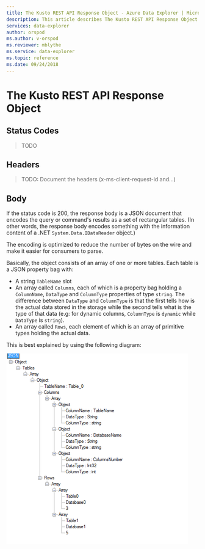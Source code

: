```yaml
---
title: The Kusto REST API Response Object - Azure Data Explorer | Microsoft Docs
description: This article describes The Kusto REST API Response Object in Azure Data Explorer.
services: data-explorer
author: orspod
ms.author: v-orspod
ms.reviewer: mblythe
ms.service: data-explorer
ms.topic: reference
ms.date: 09/24/2018
---
```

# The Kusto REST API Response Object

## Status Codes

> TODO

## Headers

> TODO: Document the headers (x-ms-client-request-id and...)

## Body

If the status code is 200, the response body is a JSON document that
encodes the query or command's results as a set of rectangular tables.
(In other words, the response body encodes something with the information
content of a .NET `System.Data.IDataReader` object.)

The encoding is optimized to reduce the number of bytes on the wire
and make it easier for consumers to parse.

Basically, the object consists of an array of one or more tables. Each
table is a JSON property bag with:
* A string `TableName` slot
* An array called `Columns`, each of which is a property bag holding a
  `ColumnName`, `DataType` and `ColumnType` properties of type `string`.
  The difference between `DataType` and `ColumnType` is that the first
  tells how is the actual data stored in the storage while
  the second tells what is the type of that data (e.g: for dynamic columns,
  `ColumnType` is `dynamic` while `DataType` is `string`).
* An array called `Rows`, each element of which is an array of primitive types holding the actual data.

This is best explained by using the following diagram:

![JSON Response Representation](../images/rest-json-representation.png "rest-json-representation")